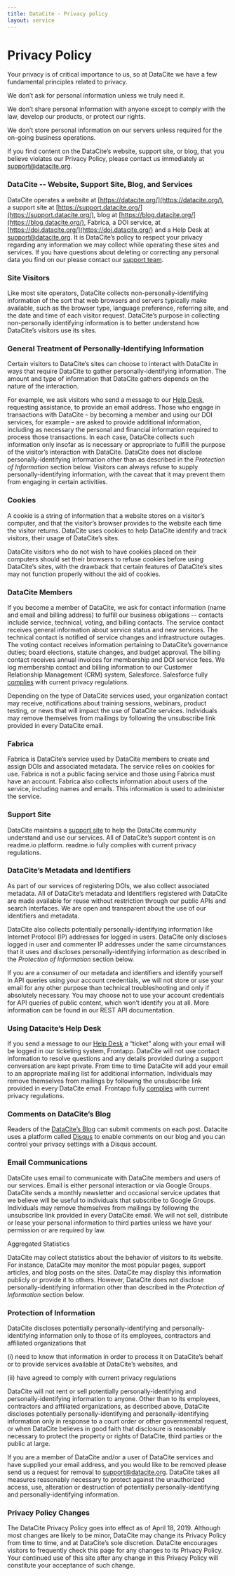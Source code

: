 ```yaml
---
title: DataCite - Privacy policy
layout: service
---
```


# Privacy Policy

Your privacy is of critical importance to us, so at DataCite we have a few fundamental principles related to privacy. 

We don’t ask for personal information unless we truly need it.

We don’t share personal information with anyone except to comply with the law, develop our products, or protect our rights.

We don’t store personal information on our servers unless required for the on-going business operations.

If you find content on the DataCite’s website, support site, or blog, that you believe violates our Privacy Policy, please contact us immediately at support@datacite.org.


### DataCite -- Website, Support Site, Blog, and Services


DataCite operates a website at [https://datacite.org/](https://datacite.org/), a support site at [https://support.datacite.org/](https://support.datacite.org/), blog at [https://blog.datacite.org/](https://blog.datacite.org/), Fabrica, a DOI service, at [https://doi.datacite.org/](https://doi.datacite.org/) and a Help Desk at [support@datacite.org](mailto:support@datacite.org). It is DataCite’s policy to respect your privacy regarding any information we may collect while operating these sites and services. If you have questions about deleting or correcting any personal data you find on our please contact our [support team](mailto:support@datacite.org). 



### Site Visitors

Like most site operators, DataCite collects non-personally-identifying information of the sort that web browsers and servers typically make available, such as the browser type, language preference, referring site, and the date and time of each visitor request. DataCite’s purpose in collecting non-personally identifying information is to better understand how DataCite’s visitors use its sites. 


### General Treatment of Personally-Identifying Information

Certain visitors to DataCite’s sites can choose to interact with DataCite in ways that require DataCite to gather personally-identifying information. The amount and type of information that DataCite gathers depends on the nature of the interaction. 

For example, we ask visitors who send a message to our [Help Desk](mailto:support@datacite.org), requesting assistance, to provide an email address. Those who engage in transactions with DataCite – by becoming a member and using our DOI services, for example – are asked to provide additional information, including as necessary the personal and financial information required to process those transactions. In each case, DataCite collects such information only insofar as is necessary or appropriate to fulfill the purpose of the visitor’s interaction with DataCite. DataCite does not disclose personally-identifying information other than as described in the _Protection of Information_ section below. Visitors can always refuse to supply personally-identifying information, with the caveat that it may prevent them from engaging in certain activities.


### Cookies


A cookie is a string of information that a website stores on a visitor’s computer, and that the visitor’s browser provides to the website each time the visitor returns. DataCite uses cookies to help DataCite identify and track visitors, their usage of DataCite’s sites.

DataCite visitors who do not wish to have cookies placed on their computers should set their browsers to refuse cookies before using DataCite’s sites, with the drawback that certain features of DataCite’s sites may not function properly without the aid of cookies.


### DataCite Members

If you become a member of DataCite, we ask for contact information (name and email and billing address) to fulfill our business obligations -- contacts include service, technical, voting, and billing contacts. The service contact receives general information about service status and new services. The technical contact is notified of service changes and infrastructure outages.  The voting contact receives information pertaining to DataCite’s governance duties; board elections, statute changes, and budget approval. The billing contact receives annual invoices for membership and DOI service fees.  We log membership contact and billing information to our Customer Relationship Management (CRM) system, Salesforce. Salesforce fully [complies](https://www.salesforce.com/eu/campaign/gdpr/) with current privacy regulations.

Depending on the type of DataCite services used, your organization contact may receive, notifications about training sessions, webinars, product testing, or news that will impact the use of DataCite services. Individuals may remove themselves from mailings by following the unsubscribe link provided in every DataCite email.


### Fabrica 

Fabrica is DataCite’s service used by DataCite members to create and assign DOIs and associated metadata. The service relies on cookies for use. Fabrica is not a public facing service and those using Fabrica must have an account. Fabrica also collects information about users of the service, including names and emails. This information is used to administer the service. 

### Support Site

DataCite maintains a [support site](https://support.datacite.org/) to help the DataCite community understand and use our services. All of DataCite’s support content is on readme.io platform. readme.io fully complies with current privacy regulations.

### DataCite’s Metadata and Identifiers

As part of our services of registering DOIs, we also collect associated metadata. All of DataCite’s metadata and Identifiers registered with DataCite are made available for reuse without restriction through our public APIs and search interfaces. We are open and transparent about the use of our identifiers and metadata.

DataCite also collects potentially personally-identifying information like Internet Protocol (IP) addresses for logged in users. DataCite only discloses logged in user and commenter IP addresses under the same circumstances that it uses and discloses personally-identifying information as described in the _Protection of Information_ section below. 

If you are a consumer of our metadata and identifiers and identify yourself in API queries using your account credentials, we will not store or use your email for any other purpose than technical troubleshooting and only if absolutely necessary. You may choose not to use your account credentials for API queries of public content, which won’t identify you at all. More information can be found in our REST API documentation.

### Using Datacite’s Help Desk

If you send a message to our [Help Desk](mailto:support@datacite.org) a “ticket” along with your email will be logged in our ticketing system, Frontapp. DataCite will not use contact information to resolve questions and any details provided during a support conversation are kept private. From time to time DataCite will add your email to an appropriate mailing list for additional information. Individuals may remove themselves from mailings by following the unsubscribe link provided in every DataCite email. Frontapp fully [complies](https://help.frontapp.com/t/m22vyb/is-front-compliant-with-gdpr) with current privacy regulations. 


### Comments on DataCite’s Blog

Readers of the [DataCite’s Blog](https://blog.datacite.org/) can submit comments on each post. Datacite uses a platform called [Disqus](https://disqus.com/) to enable comments on our blog and you can control your privacy settings with a Disqus account.

### Email Communications

DataCite uses email to communicate with DataCite members and users of our services. Email is either personal interaction or via Google Groups. DataCite sends a monthly newsletter and occasional service updates that we believe will be useful to individuals that subscribe to Google Groups. Individuals may remove themselves from mailings by following the unsubscribe link provided in every DataCite email. We will not sell, distribute or lease your personal information to third parties unless we have your permission or are required by law.  

Aggregated Statistics

DataCite may collect statistics about the behavior of visitors to its website. For instance, DataCite may monitor the most popular pages, support articles, and blog posts on the sites. DataCite may display this information publicly or provide it to others. However, DataCite does not disclose personally-identifying information other than described in the _Protection of Information_ section below.

### Protection of Information

DataCite discloses potentially personally-identifying and personally-identifying information only to those of its employees, contractors and affiliated organizations that

(i) need to know that information in order to process it on DataCite’s behalf or to provide services available at DataCite’s websites, and

(ii) have agreed to comply with current privacy regulations

DataCite will not rent or sell potentially personally-identifying and personally-identifying information to anyone. Other than to its employees, contractors and affiliated organizations, as described above, DataCite discloses potentially personally-identifying and personally-identifying information only in response to a court order or other governmental request, or when DataCite believes in good faith that disclosure is reasonably necessary to protect the property or rights of DataCite, third parties or the public at large.

If you are a member of DataCite and/or a user of DataCite services and have supplied your email address, and you would like to be removed please send us a request for removal to [support@datacite.org](mailto:support@datacite.org). DataCite takes all measures reasonably necessary to protect against the unauthorized access, use, alteration or destruction of potentially personally-identifying and personally-identifying information.

### Privacy Policy Changes

The DataCite Privacy Policy goes into effect as of April 18, 2019. Although most changes are likely to be minor, DataCite may change its Privacy Policy from time to time, and at DataCite’s sole discretion. DataCite encourages visitors to frequently check this page for any changes to its Privacy Policy. Your continued use of this site after any change in this Privacy Policy will constitute your acceptance of such change.
